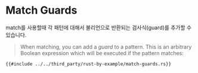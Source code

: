 # Match Guards

match를 사용할때 각 패턴에 대해서 불리언으로 반환되는 검사식(guard)를 추가할 수 있습니다. 
> When matching, you can add a _guard_ to a pattern. This is an arbitrary Boolean
> expression which will be executed if the pattern matches:

```rust,editable
{{#include ../../third_party/rust-by-example/match-guards.rs}}
```

